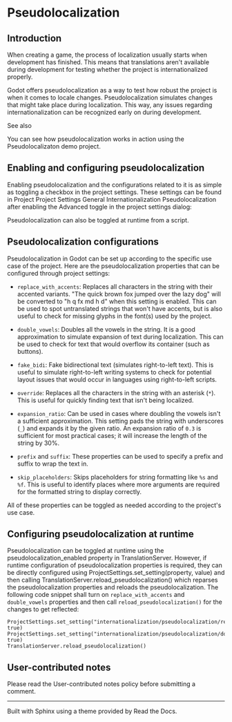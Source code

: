 # Pseudolocalization

## Introduction

When creating a game, the process of localization usually starts when
development has finished. This means that translations aren't available during
development for testing whether the project is internationalized properly.

Godot offers pseudolocalization as a way to test how robust the project is
when it comes to locale changes. Pseudolocalization simulates changes that
might take place during localization. This way, any issues regarding
internationalization can be recognized early on during development.

See also

You can see how pseudolocalization works in action using the Pseudolocalizaton
demo project.

## Enabling and configuring pseudolocalization

Enabling pseudolocalization and the configurations related to it is as simple
as toggling a checkbox in the project settings. These settings can be found in
Project Project Settings General Internationalization Pseudolocalization after
enabling the Advanced toggle in the project settings dialog:

Pseudolocalization can also be toggled at runtime from a script.

## Pseudolocalization configurations

Pseudolocalization in Godot can be set up according to the specific use case
of the project. Here are the pseudolocalization properties that can be
configured through project settings:

  * `replace_with_accents`: Replaces all characters in the string with their accented variants. "The quick brown fox jumped over the lazy dog" will be converted to "h q fx md h d" when this setting is enabled. This can be used to spot untranslated strings that won't have accents, but is also useful to check for missing glyphs in the font(s) used by the project.

  * `double_vowels`: Doubles all the vowels in the string. It is a good approximation to simulate expansion of text during localization. This can be used to check for text that would overflow its container (such as buttons).

  * `fake_bidi`: Fake bidirectional text (simulates right-to-left text). This is useful to simulate right-to-left writing systems to check for potential layout issues that would occur in languages using right-to-left scripts.

  * `override`: Replaces all the characters in the string with an asterisk (`*`). This is useful for quickly finding text that isn't being localized.

  * `expansion_ratio`: Can be used in cases where doubling the vowels isn't a sufficient approximation. This setting pads the string with underscores (`_`) and expands it by the given ratio. An expansion ratio of `0.3` is sufficient for most practical cases; it will increase the length of the string by 30%.

  * `prefix` and `suffix`: These properties can be used to specify a prefix and suffix to wrap the text in.

  * `skip_placeholders`: Skips placeholders for string formatting like `%s` and `%f`. This is useful to identify places where more arguments are required for the formatted string to display correctly.

All of these properties can be toggled as needed according to the project's
use case.

## Configuring pseudolocalization at runtime

Pseudolocalization can be toggled at runtime using the
pseudolocalization_enabled property in TranslationServer. However, if runtime
configuration of pseudolocalization properties is required, they can be
directly configured using ProjectSettings.set_setting(property, value) and
then calling TranslationServer.reload_pseudolocalization() which reparses the
pseudolocalization properties and reloads the pseudolocalization. The
following code snippet shall turn on `replace_with_accents` and
`double_vowels` properties and then call `reload_pseudolocalization()` for the
changes to get reflected:

    
    
    ProjectSettings.set_setting("internationalization/pseudolocalization/replace_with_accents", true)
    ProjectSettings.set_setting("internationalization/pseudolocalization/double_vowels", true)
    TranslationServer.reload_pseudolocalization()
    

## User-contributed notes

Please read the User-contributed notes policy before submitting a comment.

* * *

Built with Sphinx using a theme provided by Read the Docs.

